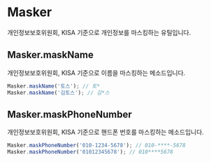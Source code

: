 # Masker

개인정보보호위원회, KISA 기준으로 개인정보를 마스킹하는 유틸입니다.

## Masker.maskName

개인정보보호위원회, KISA 기준으로 이름을 마스킹하는 메소드입니다.

```typescript
Masker.maskName('토스'); // 토*
Masker.maskName('김토스'); // 김*스
```

## Masker.maskPhoneNumber

개인정보보호위원회, KISA 기준으로 핸드폰 번호를 마스킹하는 메소드입니다.

```typescript
Masker.maskPhoneNumber('010-1234-5678'); // 010-****-5678
Masker.maskPhoneNumber('01012345678'); // 010****5678
```
